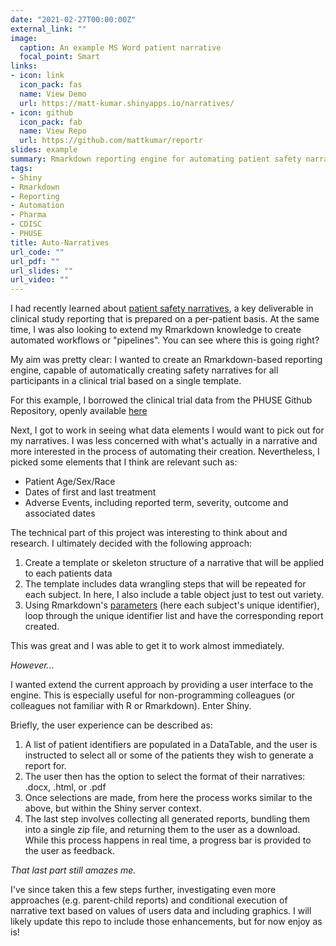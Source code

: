 ```yaml
---
date: "2021-02-27T00:00:00Z"
external_link: ""
image:
  caption: An example MS Word patient narrative
  focal_point: Smart
links:
- icon: link
  icon_pack: fas
  name: View Demo
  url: https://matt-kumar.shinyapps.io/narratives/
- icon: github
  icon_pack: fab
  name: View Repo
  url: https://github.com/mattkumar/reportr
slides: example
summary: Rmarkdown reporting engine for automating patient safety narratives in a clinical trial.
tags:
- Shiny
- Rmarkdown
- Reporting
- Automation
- Pharma
- CDISC
- PHUSE
title: Auto-Narratives
url_code: ""
url_pdf: ""
url_slides: ""
url_video: ""
---
```


I had recently learned about [patient safety narratives](https://drug-dev.com/patient-safety-narratives-clinical-trials-medical-writing-patient-safety-narratives/), a key deliverable in clinical study reporting that is prepared on a per-patient basis. At the same time, I was also looking to extend my Rmarkdown knowledge to create automated workflows or "pipelines". You can see where this is going right?

My aim was pretty clear: I wanted to create an Rmarkdown-based reporting engine, capable of automatically creating safety narratives for all participants in a clinical trial based on a single template.

For this example, I borrowed the clinical trial data from the PHUSE Github Repository, openly available [here](https://github.com/phuse-org/phuse-scripts/tree/master/data/adam/cdiscpilot01)

Next, I got to work in seeing what data elements I would want to pick out for my narratives. I was less concerned with what's actually in a narrative and more interested in the process of automating their creation. Nevertheless, I picked some elements that I think are relevant such as: 
+ Patient Age/Sex/Race
+ Dates of first and last treatment
+ Adverse Events, including reported term, severity, outcome and associated dates

The technical part of this project was interesting to think about and research. I ultimately decided with the following approach:
1. Create a template or skeleton structure of a narrative that will be applied to each patients data
2. The template includes data wrangling steps that will be repeated for each subject. In here, I also include a table object just to test out variety.
3. Using Rmarkdown's [parameters](https://bookdown.org/yihui/rmarkdown/parameterized-reports.html) (here each subject's unique identifier), loop through the unique identifier list and have the corresponding report created.

This was great and I was able to get it to work almost immediately. 

*However...*

I wanted extend the current approach by providing a user interface to the engine. This is especially useful for non-programming colleagues (or colleagues not familiar with R or Rmarkdown). Enter Shiny.

Briefly, the user experience can be described as:

1. A list of patient identifiers are populated in a DataTable, and the user is instructed to select all or some of the patients they wish to generate a report for.
2. The user then has the option to select the format of their narratives: .docx, .html, or .pdf
3. Once selections are made, from here the process works similar to the above, but within the Shiny server context.
4. The last step involves collecting all generated reports, bundling them into a single zip file, and returning them to the user as a download. While this process happens in real time, a progress bar is provided to the user as feedback.

*That last part still amazes me.*

I've since taken this a few steps further, investigating even more approaches (e.g. parent-child reports) and conditional execution of narrative text based on values of users data and including graphics. I will likely update this repo to include those enhancements, but for now enjoy as is!

